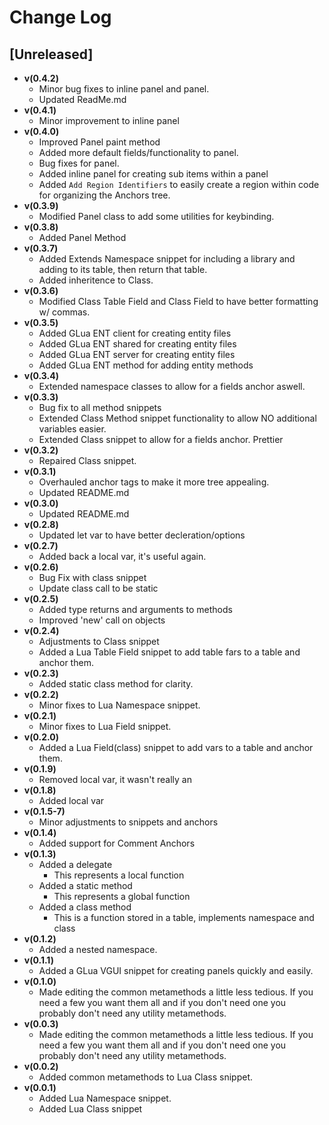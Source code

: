 # Change Log

## [Unreleased]
- **v(0.4.2)**
    - Minor bug fixes to inline panel and panel.
    - Updated ReadMe.md
- **v(0.4.1)**
    - Minor improvement to inline panel
- **v(0.4.0)**
    - Improved Panel paint method
    - Added more default fields/functionality to panel.
    - Bug fixes for panel.
    - Added inline panel for creating sub items within a panel
    - Added `Add Region Identifiers` to easily create a region within code for organizing the Anchors tree.
- **v(0.3.9)**
    - Modified Panel class to add some utilities for keybinding.
- **v(0.3.8)**
    - Added Panel Method
- **v(0.3.7)**
    - Added Extends Namespace snippet for including a library and adding to its table, then return that table.
    - Added inheritence to Class.
- **v(0.3.6)**
    - Modified Class Table Field and Class Field to have better formatting w/ commas.
- **v(0.3.5)**
    - Added GLua ENT client for creating entity files
    - Added GLua ENT shared for creating entity files
    - Added GLua ENT server for creating entity files
    - Added GLua ENT method for adding entity methods
- **v(0.3.4)**
    - Extended namespace classes to allow for a fields anchor aswell.
- **v(0.3.3)**
    - Bug fix to all method snippets
    - Extended Class Method snippet functionality to allow NO additional variables easier.
    - Extended Class snippet to allow for a fields anchor. Prettier
- **v(0.3.2)**
    - Repaired Class snippet.
- **v(0.3.1)**
    - Overhauled anchor tags to make it more tree appealing.
    - Updated README.md
- **v(0.3.0)**
    - Updated README.md
- **v(0.2.8)**
    - Updated let var to have better decleration/options
- **v(0.2.7)**
    - Added back a local var, it's useful again.
- **v(0.2.6)**
    - Bug Fix with class snippet
    - Update class call to be static
- **v(0.2.5)**
    - Added type returns and arguments to methods
    - Improved 'new' call on objects
- **v(0.2.4)**
    - Adjustments to Class snippet
    - Added a Lua Table Field snippet to add table fars to a table and anchor them.
- **v(0.2.3)**
    - Added static class method for clarity.
- **v(0.2.2)**
    - Minor fixes to Lua Namespace snippet.
- **v(0.2.1)**
    - Minor fixes to Lua Field snippet.
- **v(0.2.0)**
    - Added a Lua Field(class) snippet to add vars to a table and anchor them.
- **v(0.1.9)**
    - Removed local var, it wasn't really an
- **v(0.1.8)**
    - Added local var
- **v(0.1.5-7)**
    - Minor adjustments to snippets and anchors
- **v(0.1.4)**
    - Added support for Comment Anchors
- **v(0.1.3)**
    - Added a delegate
        - This represents a local function
    - Added a static method
        - This represents a global function
    - Added a class method
        - This is a function stored in a table, implements namespace and class
- **v(0.1.2)**
    - Added a nested namespace.
- **v(0.1.1)**
    - Added a GLua VGUI snippet for creating panels quickly and easily.
- **v(0.1.0)**
    - Made editing the common metamethods a little less tedious. If you need a few you want them all and if you don't need one you probably don't need any utility metamethods.
- **v(0.0.3)**
    - Made editing the common metamethods a little less tedious. If you need a few you want them all and if you don't need one you probably don't need any utility metamethods.
- **v(0.0.2)**
    - Added common metamethods to Lua Class snippet.
- **v(0.0.1)**
    - Added Lua Namespace snippet.
    - Added Lua Class snippet
    